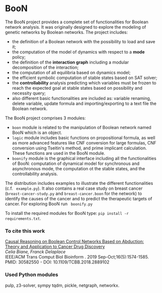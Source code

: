 <h1> BooN  </h1>
The BooN project provides a complete set of functionalities for Boolean network analysis. 
It was originally designed to explore the modeling of genetic networks by Boolean networks. 
The project includes:
    <ul>
    <li> the definition of a Boolean network with the possibility to load and save it; </li>
    <li> the computation of the model of dynamics with respect to a <b>mode</b> policy;  </li>
    <li> the definition of the <b>interaction graph</b> including a modular decomposition of the interaction;  </li>
    <li> the  computation of all equilibria based on dynamics model;  </li>
    <li> the efficient symbolic computation of stable states based on SAT solver;  </li>
    <li> the <b>controllability</b> analysis predicting which variables must be frozen 
         to reach the expected goal at stable states based on possibility and necessity query;</li>
   <li>also different basic functionalities are included as: variable renaming, delete variable,
     update formula and importing/exporting to a text file the Boolean network. </li>
    </ul>

The BooN project comprises 3 modules:
<ul>
<li> <code>boon</code> module is related to the manipulation of Boolean network named BooN which is an object.</li>
<li>  <code>logic</code> module includes basic functions on propositional formula,
as well as more advanced features like CNF conversion for large formulas, CNF conversion using Tseitin's method, 
and prime implicant calculation. These functions are used in the BooN module. </li>
<li> <code>boonify</code> module is the graphical interface including all the functionalities of BooN:
computation of dynamical model for synchronous and asynchronous mode, the computation ot the stable states, and 
the controllability analysis.</li>
</ul>

The distribution includes examples to illustrate the different functionalities (c.f. <code> example.py</code>).
It also contains a real case study on breast cancer (<code>breast-cancer-study.py</code> and <code>breast-cancer.boon</code> for the network)
to identify the causes of the cancer and to predict the therapeutic targets of cancer.
For exploring BooN run <code> boonify.py </code>

To install the required modules for BooN type: <code>pip install -r requirements.txt</code>.

<H3> To cite this work</H3>
<a href="https://pubmed.ncbi.nlm.nih.gov/30582550/"> Causal Reasoning on Boolean Control Networks Based on Abduction: Theory and Application to Cancer Drug Discovery</a>
<br/>
<i> Celia Biane, Franck Delaplace</i>
<br>
IEEE/ACM Trans Comput Biol Bioinform
. 2019 Sep-Oct;16(5):1574-1585. 
<br>
PMID: 30582550 - DOI: 10.1109/TCBB.2018.2889102
<H3>Used Python modules </H3> pulp, z3-solver, sympy tqdm, pickle, netgraph, networkx.
